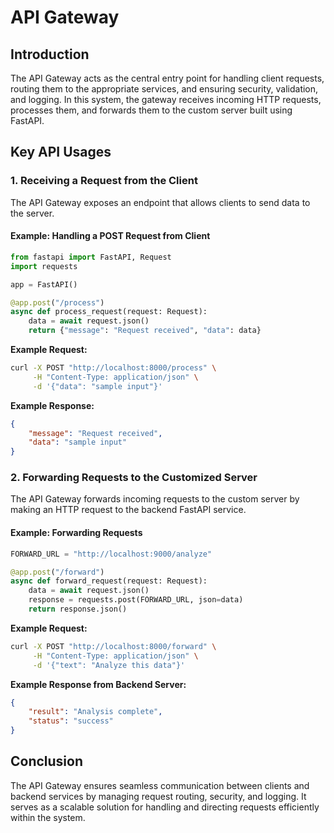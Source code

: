 # API Gateway

## Introduction
The API Gateway acts as the central entry point for handling client requests, routing them to the appropriate services, and ensuring security, validation, and logging. In this system, the gateway receives incoming HTTP requests, processes them, and forwards them to the custom server built using FastAPI.

## Key API Usages

### 1. Receiving a Request from the Client
The API Gateway exposes an endpoint that allows clients to send data to the server.

#### Example: Handling a POST Request from Client
```python
from fastapi import FastAPI, Request
import requests

app = FastAPI()

@app.post("/process")
async def process_request(request: Request):
    data = await request.json()
    return {"message": "Request received", "data": data}
```

**Example Request:**
```bash
curl -X POST "http://localhost:8000/process" \
     -H "Content-Type: application/json" \
     -d '{"data": "sample input"}'
```

**Example Response:**
```json
{
    "message": "Request received",
    "data": "sample input"
}
```

### 2. Forwarding Requests to the Customized Server
The API Gateway forwards incoming requests to the custom server by making an HTTP request to the backend FastAPI service.

#### Example: Forwarding Requests
```python
FORWARD_URL = "http://localhost:9000/analyze"

@app.post("/forward")
async def forward_request(request: Request):
    data = await request.json()
    response = requests.post(FORWARD_URL, json=data)
    return response.json()
```

**Example Request:**
```bash
curl -X POST "http://localhost:8000/forward" \
     -H "Content-Type: application/json" \
     -d '{"text": "Analyze this data"}'
```

**Example Response from Backend Server:**
```json
{
    "result": "Analysis complete",
    "status": "success"
}
```

## Conclusion
The API Gateway ensures seamless communication between clients and backend services by managing request routing, security, and logging. It serves as a scalable solution for handling and directing requests efficiently within the system.

